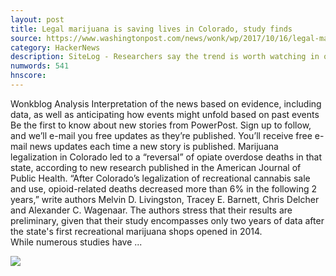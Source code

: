 ```yaml
---
layout: post
title: Legal marijuana is saving lives in Colorado, study finds
source: https://www.washingtonpost.com/news/wonk/wp/2017/10/16/legal-marijuana-is-saving-lives-in-colorado-study-finds/
category: HackerNews
description: SiteLog - Researchers say the trend is worth watching in other states.
numwords: 541
hnscore: 
---
```


Wonkblog     Analysis  Interpretation of the news based on evidence, including data, as well as anticipating how events might unfold based on past events              Be the first to know about new  stories from PowerPost. Sign up to follow, and we’ll e-mail you free updates as they’re published.    You’ll receive free e-mail news updates each time a new story is published.  Marijuana legalization in Colorado led to a “reversal” of opiate overdose deaths in that state, according to new research published in the American Journal of Public Health. “After Colorado’s legalization of recreational cannabis sale and use, opioid-related deaths decreased more than 6% in the following 2 years,” write authors Melvin D. Livingston, Tracey E. Barnett, Chris Delcher and Alexander C. Wagenaar. The authors stress that their results are preliminary, given that their study encompasses only two years of data after the state's first recreational marijuana shops opened in 2014. While numerous studies have ...

![](https://img.washingtonpost.com/rf/image_1484w/2010-2019/Wires/Images/2016-10-08/AP/ection_California_Marijuana_Legalization-ccfa0.jpg?t=20170517)
<!--description-->